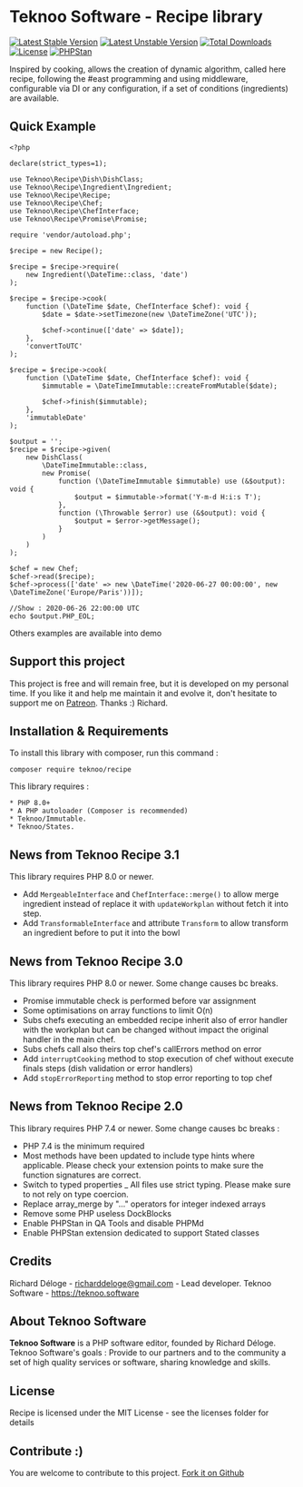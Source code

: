 Teknoo Software - Recipe library
================================

[![Latest Stable Version](https://poser.pugx.org/teknoo/recipe/v/stable)](https://packagist.org/packages/teknoo/recipe)
[![Latest Unstable Version](https://poser.pugx.org/teknoo/recipe/v/unstable)](https://packagist.org/packages/teknoo/recipe)
[![Total Downloads](https://poser.pugx.org/teknoo/recipe/downloads)](https://packagist.org/packages/teknoo/recipe)
[![License](https://poser.pugx.org/teknoo/recipe/license)](https://packagist.org/packages/teknoo/recipe)
[![PHPStan](https://img.shields.io/badge/PHPStan-enabled-brightgreen.svg?style=flat)](https://github.com/phpstan/phpstan)

Inspired by cooking, allows the creation of dynamic algorithm, called here recipe,
following the #east programming and using middleware, configurable via DI or any configuration,
if a set of conditions (ingredients) are available.

Quick Example
-------------

    <?php
    
    declare(strict_types=1);
    
    use Teknoo\Recipe\Dish\DishClass;
    use Teknoo\Recipe\Ingredient\Ingredient;
    use Teknoo\Recipe\Recipe;
    use Teknoo\Recipe\Chef;
    use Teknoo\Recipe\ChefInterface;
    use Teknoo\Recipe\Promise\Promise;
    
    require 'vendor/autoload.php';
    
    $recipe = new Recipe();
    
    $recipe = $recipe->require(
        new Ingredient(\DateTime::class, 'date')
    );
    
    $recipe = $recipe->cook(
        function (\DateTime $date, ChefInterface $chef): void {
            $date = $date->setTimezone(new \DateTimeZone('UTC'));
    
            $chef->continue(['date' => $date]);
        },
        'convertToUTC'
    );
    
    $recipe = $recipe->cook(
        function (\DateTime $date, ChefInterface $chef): void {
            $immutable = \DateTimeImmutable::createFromMutable($date);
    
            $chef->finish($immutable);
        },
        'immutableDate'
    );
    
    $output = '';
    $recipe = $recipe->given(
        new DishClass(
            \DateTimeImmutable::class,
            new Promise(
                function (\DateTimeImmutable $immutable) use (&$output): void {
                    $output = $immutable->format('Y-m-d H:i:s T');
                },
                function (\Throwable $error) use (&$output): void {
                    $output = $error->getMessage();
                }
            )
        )
    );
    
    $chef = new Chef;
    $chef->read($recipe);
    $chef->process(['date' => new \DateTime('2020-06-27 00:00:00', new \DateTimeZone('Europe/Paris'))]);

    //Show : 2020-06-26 22:00:00 UTC
    echo $output.PHP_EOL;

Others examples are available into demo

Support this project
---------------------

This project is free and will remain free, but it is developed on my personal time. 
If you like it and help me maintain it and evolve it, don't hesitate to support me on [Patreon](https://patreon.com/teknoo_software).
Thanks :) Richard. 

Installation & Requirements
---------------------------
To install this library with composer, run this command :

    composer require teknoo/recipe

This library requires :

    * PHP 8.0+
    * A PHP autoloader (Composer is recommended)
    * Teknoo/Immutable.
    * Teknoo/States.

News from Teknoo Recipe 3.1
----------------------------

This library requires PHP 8.0 or newer.

- Add `MergeableInterface` and `ChefInterface::merge()` to allow merge ingredient instead of replace it with `updateWorkplan`
  without fetch it into step.
- Add `TransformableInterface` and attribute `Transform` to allow transform an ingredient before to put it into the bowl

News from Teknoo Recipe 3.0
----------------------------

This library requires PHP 8.0 or newer. Some change causes bc breaks.

- Promise immutable check is performed before var assignment
- Some optimisations on array functions to limit O(n)
- Subs chefs executing an embedded recipe inherit also of error handler with the workplan but can be changed without impact
  the original handler in the main chef.
- Subs chefs call also theirs top chef's callErrors method on error
- Add `interruptCooking` method to stop execution of chef without execute finals steps (dish validation or error handlers)
- Add `stopErrorReporting` method to stop error reporting to top chef

News from Teknoo Recipe 2.0
----------------------------

This library requires PHP 7.4 or newer. Some change causes bc breaks :

- PHP 7.4 is the minimum required
- Most methods have been updated to include type hints where applicable. Please check your extension points to make sure the function signatures are correct.
- Switch to typed properties
_ All files use strict typing. Please make sure to not rely on type coercion.
- Replace array_merge by "..." operators for integer indexed arrays
- Remove some PHP useless DockBlocks
- Enable PHPStan in QA Tools and disable PHPMd
- Enable PHPStan extension dedicated to support Stated classes

Credits
-------
Richard Déloge - <richarddeloge@gmail.com> - Lead developer.
Teknoo Software - <https://teknoo.software>

About Teknoo Software
---------------------
**Teknoo Software** is a PHP software editor, founded by Richard Déloge.
Teknoo Software's goals : Provide to our partners and to the community a set of high quality services or software,
 sharing knowledge and skills.

License
-------
Recipe is licensed under the MIT License - see the licenses folder for details

Contribute :)
-------------

You are welcome to contribute to this project. [Fork it on Github](CONTRIBUTING.md)
